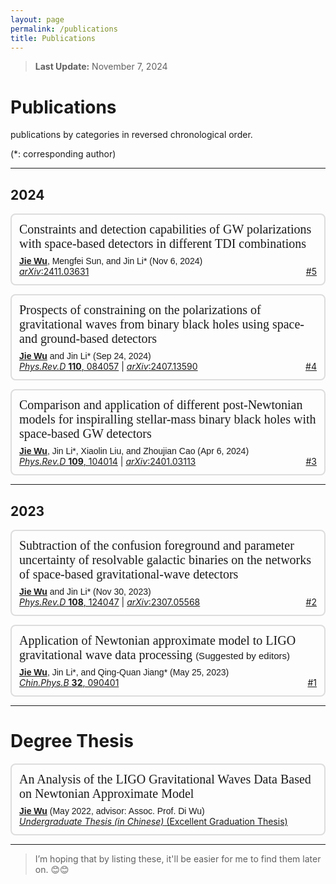 ```yaml
---
layout: page
permalink: /publications
title: Publications
---
```


<style>
  @font-face {
    font-family: 'ARIAL';
    src: url('/assets/fonts/ARIAL.TTF') format('truetype');
  }
  @font-face {
    font-family: 'ARIALBD';
    src: url('/assets/fonts/ARIALBD.TTF') format('truetype');
  }
  /* li {
    font-family: 'times', serif;
  } */
  /* li {
    font-family: 'ARIALBD', serif;
    font-size: 20px;
  } */
  /* body {
    font-family: 'ARIAL', serif;
  } */
</style>


> **Last Update:** November 7, 2024

# Publications

<p style="text-indent: 0;">publications by categories in reversed chronological order.</p>

<p style="text-indent: 0;">(*: corresponding author)</p>

---

## 2024

<!-- ===================================================== -->

<ul style="border: 2px solid #ddd; border-radius: 8px; padding: 12px; list-style-type: none;">
  
  <div style="font-family: 'ARIALBD'; font-size: 20px;">
    Constraints and detection capabilities of GW polarizations with space-based detectors in different TDI combinations
  </div>

  <div style="margin: 8px 0;"></div>

  <div style="font-family: 'ARIAL';">
    <u><strong>Jie Wu</strong></u>, Mengfei Sun, and Jin Li* (Nov 6, 2024)
  </div>

  <div>
    <a href="https://arxiv.org/abs/2411.03631">
    <em>arXiv</em>:2411.03631</a>
    <span style="float: right;">
      <a href="https://wujie3375.github.io\file\5.pdf">#5</a>
    </span>
  </div>
</ul>


<!-- ===================================================== -->


<ul style="border: 2px solid #ddd; border-radius: 8px; padding: 12px; list-style-type: none;">
  
  <div style="font-family: 'ARIALBD'; font-size: 20px;">
    Prospects of constraining on the polarizations of gravitational waves from binary black holes using space-and ground-based detectors
  </div>

  <div style="margin: 8px 0;"></div>

  <div style="font-family: 'ARIAL';">
    <u><strong>Jie Wu</strong></u> and Jin Li* (Sep 24, 2024)
  </div>

  <div>
    <a href="https://journals.aps.org/prd/abstract/10.1103/PhysRevD.110.084057">
    <em>Phys.Rev.D</em> <strong>110</strong>, 084057</a> |
    <a href="https://arxiv.org/abs/2407.13590">
    <em>arXiv</em>:2407.13590</a>
    <span style="float: right;">
      <a href="https://wujie3375.github.io\file\4.pdf">#4</a>
    </span>
  </div>
</ul>


<!-- ===================================================== -->


<ul style="border: 2px solid #ddd; border-radius: 8px; padding: 12px; list-style-type: none;">
  <div style="font-family: 'ARIALBD'; font-size: 20px;">
    Comparison and application of different post-Newtonian models for inspiralling stellar-mass binary black holes with space-based GW detectors
  </div>

  <div style="margin: 8px 0;"></div>

  <div style="font-family: 'ARIAL';">
    <u><strong>Jie Wu</strong></u>, Jin Li*, Xiaolin Liu, and Zhoujian Cao (Apr 6, 2024)
  </div>

  <div>
    <a href="https://journals.aps.org/prd/abstract/10.1103/PhysRevD.109.104014">
    <em>Phys.Rev.D</em> <strong>109</strong>, 104014</a> |
    <a href="https://arxiv.org/abs/2401.03113">
    <em>arXiv</em>:2401.03113</a>
    <span style="float: right;">
      <a href="https://wujie3375.github.io\file\3.pdf">#3</a>
    </span>
  </div>
</ul>

   

<!-- ===================================================== -->
<hr style="width: 100%; margin-left: auto;">
<!-- ===================================================== -->

## 2023

<!-- ===================================================== -->

<ul style="border: 2px solid #ddd; border-radius: 8px; padding: 12px; list-style-type: none;">
  <div style="font-family: 'ARIALBD'; font-size: 20px;">
    Subtraction of the confusion foreground and parameter uncertainty of resolvable galactic binaries on the networks of space-based gravitational-wave detectors
  </div>

  <div style="margin: 8px 0;"></div>

  <div style="font-family: 'ARIAL';">
    <u><strong>Jie Wu</strong></u> and Jin Li* (Nov 30, 2023)
  </div>

  <div>
    <a href="https://journals.aps.org/prd/abstract/10.1103/PhysRevD.108.124047">
    <em>Phys.Rev.D</em> <strong>108</strong>, 124047</a> |
    <a href="https://arxiv.org/abs/2307.05568">
    <em>arXiv</em>:2307.05568</a>
    <span style="float: right;">
      <a href="https://wujie3375.github.io\file\2.pdf">#2</a>
    </span>
  </div>
</ul>
   

<!-- ===================================================== -->


<ul style="border: 2px solid #ddd; border-radius: 8px; padding: 12px; list-style-type: none;">
  <div style="font-family: 'ARIALBD'; font-size: 20px;">
    Application of Newtonian approximate model to LIGO gravitational wave data processing 
    <span style="font-family: 'ARIAL'; font-size: 15px;"> (Suggested by editors)</span>
  </div>

  <div style="margin: 8px 0;"></div>

  <div style="font-family: 'ARIAL';">
    <u><strong>Jie Wu</strong></u>, Jin Li*, and Qing-Quan Jiang* (May 25, 2023)
  </div>

  <div>
    <a href="https://iopscience.iop.org/article/10.1088/1674-1056/acd8a3">
    <em>Chin.Phys.B</em> <strong>32</strong>, 090401</a> 
    <span style="float: right;">
      <a href="https://wujie3375.github.io\file\1.pdf">#1</a>
    </span>
  </div>
</ul>
   

---

# Degree Thesis

<ul style="border: 2px solid #ddd; border-radius: 8px; padding: 12px; list-style-type: none;">
  <div style="font-family: 'ARIALBD'; font-size: 20px;">
    An Analysis of the LIGO Gravitational Waves Data Based on Newtonian Approximate Model
  </div>

  <div style="margin: 8px 0;"></div>

  <div style="font-family: 'ARIAL';">
    <u><strong>Jie Wu</strong></u> (May 2022, advisor: Assoc. Prof. Di Wu) 
  </div>

  <div>
    <a href="https://wujie3375.github.io\file\Undergraduate-Thesis.pdf">
    <em>Undergraduate Thesis (in Chinese)</em>  (Excellent Graduation Thesis)</a>
  </div>
</ul>

---

> I’m hoping that by listing these, it'll be easier for me to find them later on. 😊😊
